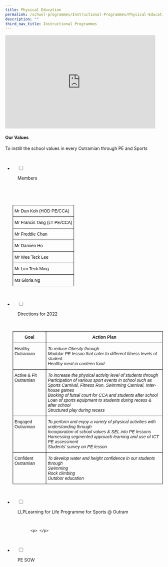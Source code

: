 ```yaml
---
title: Physical Education
permalink: /school-programmes/Instructional-Programmes/Physical-Education/
description: ""
third_nav_title: Instructional Programmes
---
```

<iframe allowfullscreen="true" height="299" width="480" frameborder="0" src="https://docs.google.com/presentation/d/e/2PACX-1vQ6M19CQ5zxVx1Tllza1sKIT1OmJuAgxp0oEqFUyYGH84CsZvjsWAStW1eDrbwIEJnETUgpUCBsdoEE/embed?start=false&amp;loop=false&amp;delayms=3000"></iframe>
 
#### Our Values

To instill the school values in every Outramian through PE and Sports

<ul class="jekyllcodex_accordion">

  <li>

    <input type="checkbox" id="accordion1">

    <label for="accordion1">Members</label>

    <div>

      <p> <style type="text/css">
.tg  {border-collapse:collapse;border-spacing:0;}
.tg td{border-color:black;border-style:solid;border-width:1px;font-family:Arial, sans-serif;font-size:14px;
  overflow:hidden;padding:10px 5px;word-break:normal;}
.tg th{border-color:black;border-style:solid;border-width:1px;font-family:Arial, sans-serif;font-size:14px;
  font-weight:normal;overflow:hidden;padding:10px 5px;word-break:normal;}
.tg .tg-lyvw{color:#111;text-align:left;vertical-align:top}
</style>
<table class="tg">
<thead>
  <tr>
    <th class="tg-lyvw">Mr Dan Koh (HOD PE/CCA)</th>
  </tr>
</thead>
<tbody>
  <tr>
    <td class="tg-lyvw">Mr Francis Tang (LT PE/CCA)</td>
  </tr>
  <tr>
    <td class="tg-lyvw">Mr Freddie Chan </td>
  </tr>
  <tr>
    <td class="tg-lyvw">Mr Damien Ho </td>
  </tr>
  <tr>
    <td class="tg-lyvw">Mr Wee Teck Lee</td>
  </tr>
  <tr>
    <td class="tg-lyvw">Mr Lim Teck Ming</td>
  </tr>
  <tr>
    <td class="tg-lyvw">Ms Gloria Ng</td>
  </tr>
</tbody>
</table> </p>

    </div>

</li>
	<li>

    <input type="checkbox" id="accordion2">

    <label for="accordion2">Directions for 2022</label>

    <div>

<p> 
<style type="text/css">
.tg  {border-collapse:collapse;border-spacing:0;}
.tg td{border-color:black;border-style:solid;border-width:1px;font-family:Arial, sans-serif;font-size:14px;
  overflow:hidden;padding:10px 5px;word-break:normal;}
.tg th{border-color:black;border-style:solid;border-width:1px;font-family:Arial, sans-serif;font-size:14px;
  font-weight:normal;overflow:hidden;padding:10px 5px;word-break:normal;}
.tg .tg-amwm{font-weight:bold;text-align:center;vertical-align:top}
.tg .tg-0lax{text-align:left;vertical-align:top}
.tg .tg-8zwo{font-style:italic;text-align:left;vertical-align:top}
</style>
<table class="tg">
<thead>
  <tr>
    <th class="tg-amwm">Goal</th>
    <th class="tg-amwm">Action Plan</th>
  </tr>
</thead>
<tbody>
  <tr>
    <td class="tg-0lax">Healthy Outramian</td>
    <td class="tg-8zwo">To reduce Obesity through<br>Modular PE lesson that cater to different fitness levels of student.<br>Healthy meal in canteen food<br></td>
  </tr>
  <tr>
    <td class="tg-0lax">Active &amp; Fit Outramian</td>
    <td class="tg-8zwo">To increase the physical activity level of students through<br>Participation of various sport events in school such as Sports Carnival, Fitness Run, Swimming Carnival, Inter-house games<br>Booking of futsal court for CCA and students after school<br>Loan of sports equipment to students  during recess &amp; after school<br>Structured play during recess<br></td>
  </tr>
  <tr>
    <td class="tg-0lax">  Engaged Outramian</td>
    <td class="tg-8zwo">To perform and enjoy a variety of physical activities with understanding through<br>Incorporation of school values &amp; SEL into PE lessons<br>Harnessing segmented approach learning and use of ICT<br>PE assessment<br>Students’ survey on PE lesson<br></td>
  </tr>
  <tr>
    <td class="tg-0lax">Confident Outramian</td>
    <td class="tg-8zwo">To develop water and height confidence in our students through<br>Swimming<br>Rock climbing<br>Outdoor education</td>
  </tr>
</tbody>
</table> </p>

    </div>

</li>
	
<li>

    <input type="checkbox" id="accordion3">

    <label for="accordion3">LLPLearning for Life Programme for Sports @ Outram</label>

    <div>

			<p> </p>

    </div>

</li>
	
<li>

    <input type="checkbox" id="accordion4">

    <label for="accordion4">PE SOW</label>

    <div>

      <p> </p>

    </div>

</li>
	
	

	
</ul>
